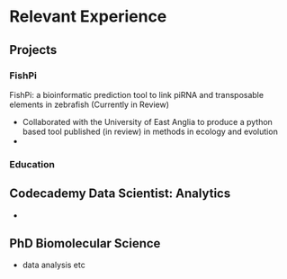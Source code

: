 
# Relevant Experience
## Projects
### FishPi
FishPi: a bioinformatic prediction tool to link piRNA and transposable elements in zebrafish (Currently in Review)
- Collaborated with the University of East Anglia to produce a python based tool published (in review) in methods in ecology and evolution
- 

### Education
## Codecademy Data Scientist: Analytics
- 
## PhD Biomolecular Science
- data analysis etc

 
